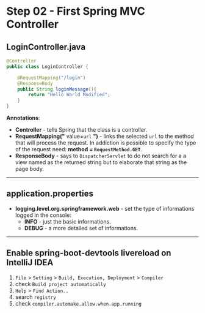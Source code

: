 # Step 02 - First Spring MVC Controller

## LoginController.java

```java
@Controller
public class LoginController {

    @RequestMapping("/login")
    @ResponseBody
    public String loginMessage(){
        return "Hello World Modified";
    }
}
```

**Annotations**:
- **Controller** - tells Spring that the class is a controller.
- **RequestMapping("** value=`url` **")** - links the selected `url` to the method that will process the request. In addiction is possible to specify the type of the request need: **method = `RequestMethod.GET`**.
- **ResponseBody** - says to `DispatcherServlet` to do not search for a a view named as the returned string but to elaborate that string as the page body.

---

## application.properties
- **logging.level.org.springframework<span>.</span>web** - set the type of informations logged in the console:
  - **INFO** - just the basic informations.
  - **DEBUG** - a more detailed set of informations.

---

## Enable spring-boot-devtools livereload on IntelliJ IDEA

1. `File` > `Setting` > `Build, Execution, Deployment` > `Compiler`
2. check `Build project automatically`
3. `Help` > `Find Action..`
4. search `registry`
5. check `compiler.automake.allow.when.app.running`
